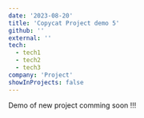 ```yaml
---
date: '2023-08-20'
title: 'Copycat Project demo 5'
github: ''
external: ''
tech:
  - tech1
  - tech2
  - tech3
company: 'Project'
showInProjects: false
---
```


Demo of new project comming soon !!!

